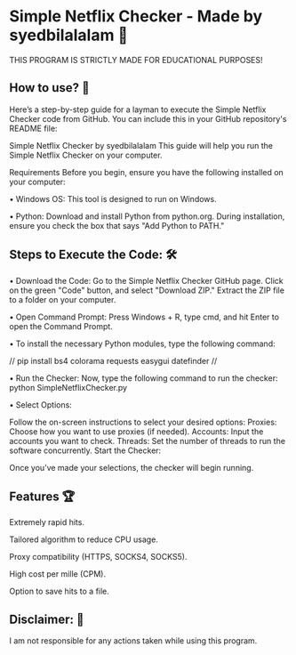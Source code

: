 
# Simple Netflix Checker - Made by syedbilalalam 👻

THIS PROGRAM IS STRICTLY MADE FOR EDUCATIONAL PURPOSES!

## How to use? 📖

Here’s a step-by-step guide for a layman to execute the Simple Netflix Checker code from GitHub. You can include this in your GitHub repository's README file:

Simple Netflix Checker by syedbilalalam This guide will help you run the Simple Netflix Checker on your computer.

Requirements Before you begin, ensure you have the following installed on your computer:

•  Windows OS: This tool is designed to run on Windows.

•  Python: Download and install Python from python.org. During installation, ensure you check the box that says "Add Python to PATH."



## Steps to Execute the Code: 🛠 

• Download the Code: Go to the Simple Netflix Checker GitHub page. Click on the green "Code" button, and select "Download ZIP." Extract the ZIP file to a folder on your computer.

• Open Command Prompt: Press Windows + R, type cmd, and hit Enter to open the Command Prompt.

• To install the necessary Python modules, type the following command: 

// pip install bs4 colorama requests easygui datefinder //

• Run the Checker: Now, type the following command to run the checker: python SimpleNetflixChecker.py


• Select Options:

Follow the on-screen instructions to select your desired options: Proxies: Choose how you want to use proxies (if needed). Accounts: Input the accounts you want to check. Threads: Set the number of threads to run the software concurrently. Start the Checker:

Once you’ve made your selections, the checker will begin running.



## Features 🏆

Extremely rapid hits.

Tailored algorithm to reduce CPU usage.

Proxy compatibility (HTTPS, SOCKS4, SOCKS5).

High cost per mille (CPM).

Option to save hits to a file.
## Disclaimer: 🚨
I am not responsible for any actions taken while using this program.
